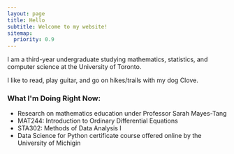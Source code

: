 ```yaml
---
layout: page
title: Hello
subtitle: Welcome to my website!
sitemap:
  priority: 0.9
---
```


<!-- <img src="{{ '/assets/img/pudhina.jpg' | prepend: site.baseurl }}" id="about-img"> -->

<div id="describe-text">
	<p>I am a third-year undergraduate studying mathematics, statistics, and computer science at the University of Toronto.</p>
	<p> I like to read, play guitar, and go on hikes/trails with my dog Clove. </p>
</div>

### What I'm Doing Right Now:  

- Research on mathematics education under Professor Sarah Mayes-Tang
- MAT244: Introduction to Ordinary Differential Equations
- STA302: Methods of Data Analysis I
- Data Science for Python certificate course offered online by the University of Michigin